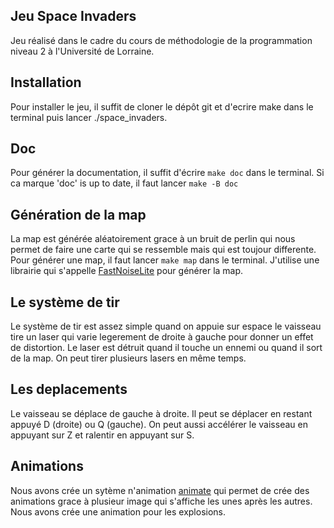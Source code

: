 ## Jeu Space Invaders
Jeu réalisé dans le cadre du cours de méthodologie de la programmation niveau 2 à l'Université de Lorraine. 

## Installation
Pour installer le jeu, il suffit de cloner le dépôt git et d'ecrire make dans le terminal puis lancer ./space_invaders.

## Doc 
Pour générer la documentation, il suffit d'écrire ```make doc``` dans le terminal. Si ca marque 'doc' is up to date, il faut lancer ```make -B doc```

## Génération de la map
La map est générée aléatoirement grace à un bruit de perlin qui nous permet de faire une carte qui se ressemble mais qui est toujour differente. Pour générer une map, il faut lancer ```make map``` dans le terminal.
J'utilise une librairie qui s'appelle [FastNoiseLite](include/FastNoiseLite.h) pour générer la map. 

## Le système de tir
Le système de tir est assez simple quand on appuie sur espace le vaisseau tire un laser qui varie legerement de droite à gauche pour donner un effet de distortion. Le laser est détruit quand il touche un ennemi ou quand il sort de la map. On peut tirer plusieurs lasers en même temps.

## Les deplacements
Le vaisseau se déplace de gauche à droite. Il peut se déplacer en restant appuyé D (droite) ou Q (gauche). On peut aussi accélérer le vaisseau en appuyant sur Z et ralentir en appuyant sur S. 

## Animations
Nous avons crée un sytème n'animation [animate](include/animate.h)   qui permet de crée des animations grace à plusieur image qui s'affiche les unes après les autres. Nous avons crée une animation pour les explosions.